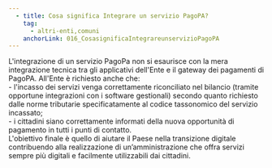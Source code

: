 ```yaml
---
  - title: Cosa significa Integrare un servizio PagoPA?
    tag:
      - altri-enti,comuni
    anchorLink: 016_CosasignificaIntegrareunservizioPagoPA
---
```


L'integrazione di un servizio PagoPa non si esaurisce con la mera integrazione tecnica tra gli applicativi dell'Ente e il gateway dei pagamenti di PagoPA. All'Ente è richiesto anche che:<br>- l'incasso dei servizi venga correttamente riconciliato nel bilancio (tramite opportune integrazioni con i software gestionali) secondo quanto richiesto dalle norme tributarie specificatamente al codice tassonomico del servizio incassato; <br>- i cittadini siano correttamente informati della nuova opportunità di pagamento in tutti i punti di contatto.<br>L'obiettivo finale è quello di aiutare il Paese nella transizione digitale contribuendo alla realizzazione di un’amministrazione che offra servizi sempre più digitali e facilmente utilizzabili dai cittadini.